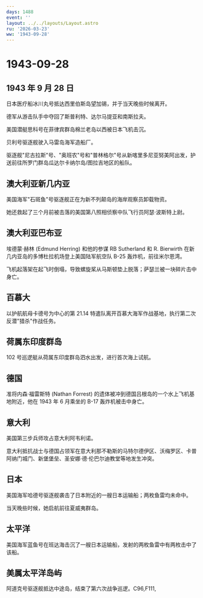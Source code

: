 ```yaml
---
days: 1488
event: ''
layout: ../../layouts/Layout.astro
ru: '2026-03-23'
ww: '1943-09-28'
---
```


# 1943-09-28

## 1943 年 9 月 28 日

日本医疗船冰川丸号抵达西里伯斯岛望加锡，并于当天晚些时候离开。

德军从游击队手中夺回了斯普利特、达尔马提亚和南斯拉夫。

美国潜艇思科号在菲律宾群岛棉兰老岛以西被日本飞机击沉。

贝利号驱逐舰驶入马雷岛海军造船厂。

驱逐舰"尼古拉斯"号、"奥班农"号和"普林格尔"号从新喀里多尼亚努美阿出发，护送前往所罗门群岛瓜达尔卡纳尔岛/图拉吉地区的船队。

## 澳大利亚新几内亚

美国海军"石斑鱼"号驱逐舰正在为新不列颠岛的海岸观察员卸载物资。

她还救起了三个月前被击落的美国第八照相侦察中队飞行员阿瑟·波斯特上尉。

## 澳大利亚巴布亚

埃德蒙·赫林 (Edmund Herring) 和他的参谋 RB Sutherland 和 R. Bierwirth
在新几内亚岛的多博杜拉机场登上美国陆军航空队 B-25 轰炸机，前往米尔恩湾。

飞机起落架在起飞时倒塌，导致螺旋桨从马斯顿垫上脱落；萨瑟兰被一块碎片击中身亡。

## 百慕大

以护航航母卡德号为中心的第 21.14
特遣队离开百慕大海军作战基地，执行第二次反潜"猎杀"作战任务。

## 荷属东印度群岛

102 号巡逻艇从荷属东印度群岛泗水出发，进行首次海上试航。

## 德国

准将内森·福雷斯特 (Nathan Forrest)
的遗体被冲到德国吕根岛的一个水上飞机基地附近，他在 1943 年 6 月乘坐的
B-17 轰炸机被击中身亡。

## 意大利

美国第三步兵师攻占意大利阿韦利诺。

意大利抵抗战士与德国占领军在意大利那不勒斯的马特尔德伊区、沃梅罗区、卡普阿纳门城门、新堡堡垒、圣安娜·德·伦巴尔迪教堂等地发生冲突。

## 日本

美国海军哈德号驱逐舰袭击了日本附近的一艘日本运输船；两枚鱼雷均未命中。

当天晚些时候，她启航前往夏威夷群岛。

## 太平洋

美国海军蓝鱼号在班达海击沉了一艘日本运输船，发射的两枚鱼雷中有两枚击中了该船。

## 美属太平洋岛屿

阿道克号驱逐舰抵达中途岛，结束了第六次战争巡逻。C96,F111,